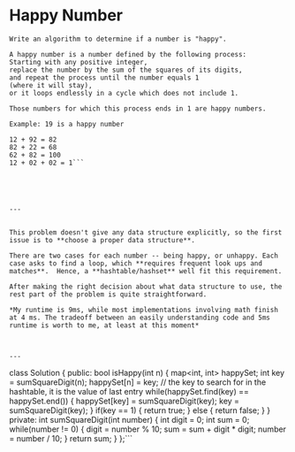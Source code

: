 # Happy Number


```
Write an algorithm to determine if a number is "happy".

A happy number is a number defined by the following process: 
Starting with any positive integer, 
replace the number by the sum of the squares of its digits, 
and repeat the process until the number equals 1 
(where it will stay), 
or it loops endlessly in a cycle which does not include 1. 

Those numbers for which this process ends in 1 are happy numbers.

Example: 19 is a happy number

12 + 92 = 82
82 + 22 = 68
62 + 82 = 100
12 + 02 + 02 = 1```





---


This problem doesn't give any data structure explicitly, so the first issue is to **choose a proper data structure**.

There are two cases for each number -- being happy, or unhappy. Each case asks to find a loop, which **requires frequent look ups and matches**.  Hence, a **hashtable/hashset** well fit this requirement.

After making the right decision about what data structure to use, the rest part of the problem is quite straightforward.

*My runtime is 9ms, while most implementations involving math finish at 4 ms. The tradeoff between an easily understanding code and 5ms runtime is worth to me, at least at this moment*



---

```
class Solution 
{
public:
    bool isHappy(int n) 
    {
        map<int, int> happySet;
        int key = sumSquareDigit(n);
        happySet[n] = key; // the key to search for in the hashtable, it is the value of last entry
        while(happySet.find(key) == happySet.end())
        {
            happySet[key] = sumSquareDigit(key);
            key = sumSquareDigit(key);
        }
        if(key == 1)
        {
            return true;
        }
        else
        {
            return false;
        }
    }
private:
    int sumSquareDigit(int number)
    {
        int digit = 0;
        int sum = 0;
        while(number != 0)
        {
            digit = number % 10;
            sum = sum + digit * digit;
            number = number / 10;
        }
        return sum;
    }
};```